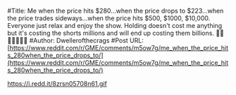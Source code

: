 #Title: Me when the price hits $280...when the price drops to $223...when the price trades sideways...when the price hits $500, $1000, $10,000. Everyone just relax and enjoy the show. Holding doesn't cost me anything but it's costing the shorts millions and will end up costing them billions. 💎🙌 🚀🚀🚀🚀🚀
#Author: Dwellerofthecrags
#Post URL: [https://www.reddit.com/r/GME/comments/m5ow7g/me_when_the_price_hits_280when_the_price_drops_to/](https://www.reddit.com/r/GME/comments/m5ow7g/me_when_the_price_hits_280when_the_price_drops_to/)


https://i.redd.it/8zrsn05708n61.gif